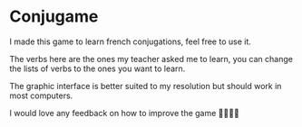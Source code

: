# Conjugame

I made this game to learn french conjugations, feel free to use it.

The verbs here are the ones my teacher asked me to learn, you can change the lists of verbs to the ones you want to learn.

The graphic interface is better suited to my resolution but should work in most computers.

I would love any feedback on how to improve the game 👍🏻👍🏻
